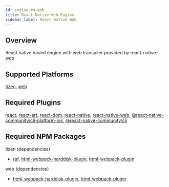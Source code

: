 ```yaml
---
id: engine-rn-web
title: React Native Web Engine
sidebar_label: React Native Web
---
```


<!--AUTO_GENERATED_START-->


## Overview

React native based engine with web transpiler provided by react-native-web

## Supported Platforms

[tizen](platform-tizen.md), [web](platform-web.md)

## Required Plugins

[react](plugins#react), [react-art](plugins#react-art), [react-dom](plugins#react-dom), [react-native](plugins#react-native), [react-native-web](plugins#react-native-web), [@react-native-community/cli-platform-ios](plugins#react-native-communitycli-platform-ios), [@react-native-community/cli](plugins#react-native-communitycli)

## Required NPM Packages

tizen (dependencies)
  - [raf](https://www.npmjs.com/package/raf), [html-webpack-harddisk-plugin](https://www.npmjs.com/package/html-webpack-harddisk-plugin), [html-webpack-plugin](https://www.npmjs.com/package/html-webpack-plugin)


web (dependencies)
  - [html-webpack-harddisk-plugin](https://www.npmjs.com/package/html-webpack-harddisk-plugin), [html-webpack-plugin](https://www.npmjs.com/package/html-webpack-plugin)





<!--AUTO_GENERATED_END-->
